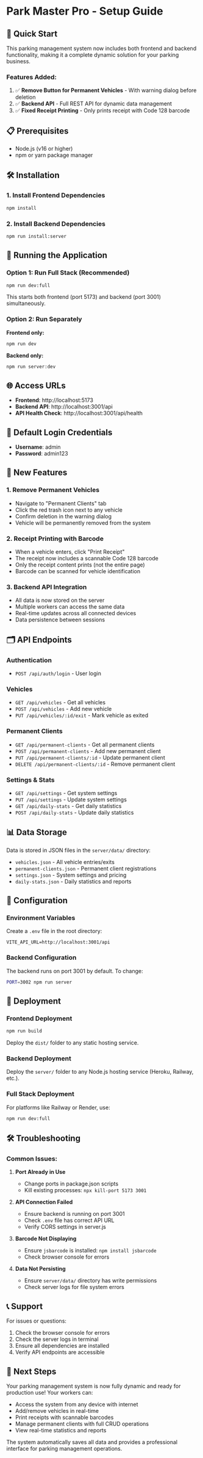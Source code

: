 # Park Master Pro - Setup Guide

## 🚀 Quick Start

This parking management system now includes both frontend and backend functionality, making it a complete dynamic solution for your parking business.

### Features Added:
1. ✅ **Remove Button for Permanent Vehicles** - With warning dialog before deletion
2. ✅ **Backend API** - Full REST API for dynamic data management
3. ✅ **Fixed Receipt Printing** - Only prints receipt with Code 128 barcode

## 📋 Prerequisites

- Node.js (v16 or higher)
- npm or yarn package manager

## 🛠️ Installation

### 1. Install Frontend Dependencies
```bash
npm install
```

### 2. Install Backend Dependencies
```bash
npm run install:server
```

## 🚀 Running the Application

### Option 1: Run Full Stack (Recommended)
```bash
npm run dev:full
```
This starts both frontend (port 5173) and backend (port 3001) simultaneously.

### Option 2: Run Separately

**Frontend only:**
```bash
npm run dev
```

**Backend only:**
```bash
npm run server:dev
```

## 🌐 Access URLs

- **Frontend**: http://localhost:5173
- **Backend API**: http://localhost:3001/api
- **API Health Check**: http://localhost:3001/api/health

## 🔐 Default Login Credentials

- **Username**: admin
- **Password**: admin123

## 📱 New Features

### 1. Remove Permanent Vehicles
- Navigate to "Permanent Clients" tab
- Click the red trash icon next to any vehicle
- Confirm deletion in the warning dialog
- Vehicle will be permanently removed from the system

### 2. Receipt Printing with Barcode
- When a vehicle enters, click "Print Receipt"
- The receipt now includes a scannable Code 128 barcode
- Only the receipt content prints (not the entire page)
- Barcode can be scanned for vehicle identification

### 3. Backend API Integration
- All data is now stored on the server
- Multiple workers can access the same data
- Real-time updates across all connected devices
- Data persistence between sessions

## 🗂️ API Endpoints

### Authentication
- `POST /api/auth/login` - User login

### Vehicles
- `GET /api/vehicles` - Get all vehicles
- `POST /api/vehicles` - Add new vehicle
- `PUT /api/vehicles/:id/exit` - Mark vehicle as exited

### Permanent Clients
- `GET /api/permanent-clients` - Get all permanent clients
- `POST /api/permanent-clients` - Add new permanent client
- `PUT /api/permanent-clients/:id` - Update permanent client
- `DELETE /api/permanent-clients/:id` - Remove permanent client

### Settings & Stats
- `GET /api/settings` - Get system settings
- `PUT /api/settings` - Update system settings
- `GET /api/daily-stats` - Get daily statistics
- `POST /api/daily-stats` - Update daily statistics

## 📊 Data Storage

Data is stored in JSON files in the `server/data/` directory:
- `vehicles.json` - All vehicle entries/exits
- `permanent-clients.json` - Permanent client registrations
- `settings.json` - System settings and pricing
- `daily-stats.json` - Daily statistics and reports

## 🔧 Configuration

### Environment Variables
Create a `.env` file in the root directory:
```
VITE_API_URL=http://localhost:3001/api
```

### Backend Configuration
The backend runs on port 3001 by default. To change:
```bash
PORT=3002 npm run server
```

## 🚀 Deployment

### Frontend Deployment
```bash
npm run build
```
Deploy the `dist/` folder to any static hosting service.

### Backend Deployment
Deploy the `server/` folder to any Node.js hosting service (Heroku, Railway, etc.).

### Full Stack Deployment
For platforms like Railway or Render, use:
```bash
npm run dev:full
```

## 🛠️ Troubleshooting

### Common Issues:

1. **Port Already in Use**
   - Change ports in package.json scripts
   - Kill existing processes: `npx kill-port 5173 3001`

2. **API Connection Failed**
   - Ensure backend is running on port 3001
   - Check `.env` file has correct API URL
   - Verify CORS settings in server.js

3. **Barcode Not Displaying**
   - Ensure `jsbarcode` is installed: `npm install jsbarcode`
   - Check browser console for errors

4. **Data Not Persisting**
   - Ensure `server/data/` directory has write permissions
   - Check server logs for file system errors

## 📞 Support

For issues or questions:
1. Check the browser console for errors
2. Check the server logs in terminal
3. Ensure all dependencies are installed
4. Verify API endpoints are accessible

## 🎯 Next Steps

Your parking management system is now fully dynamic and ready for production use! Your workers can:

- Access the system from any device with internet
- Add/remove vehicles in real-time
- Print receipts with scannable barcodes
- Manage permanent clients with full CRUD operations
- View real-time statistics and reports

The system automatically saves all data and provides a professional interface for parking management operations.
